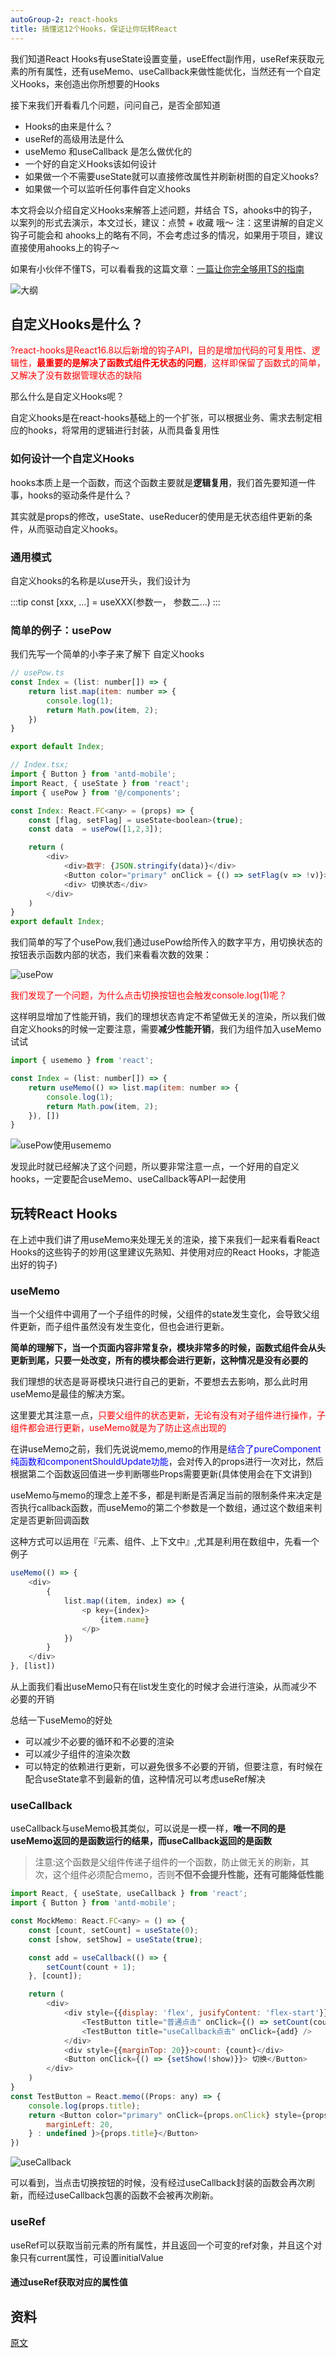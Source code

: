 ```yaml
---
autoGroup-2: react-hooks
title: 搞懂这12个Hooks，保证让你玩转React
---
```

我们知道React Hooks有useState设置变量，useEffect副作用，useRef来获取元素的所有属性，还有useMemo、useCallback来做性能优化，当然还有一个自定义Hooks，来创造出你所想要的Hooks

接下来我们开看看几个问题，问问自己，是否全部知道
- Hooks的由来是什么？
- useRef的高级用法是什么
- useMemo 和useCallback 是怎么做优化的
- 一个好的自定义Hooks该如何设计
- 如果做一个不需要useState就可以直接修改属性并刷新树图的自定义hooks?
- 如果做一个可以监听任何事件自定义hooks

本文将会以介绍自定义Hooks来解答上述问题，并结合 TS，ahooks中的钩子，以案列的形式去演示，本文过长，建议：点赞 + 收藏 哦～
注：这里讲解的自定义钩子可能会和 ahooks上的略有不同，不会考虑过多的情况，如果用于项目，建议直接使用ahooks上的钩子～

如果有小伙伴不懂TS，可以看看我的这篇文章：[一篇让你完全够用TS的指南](https://juejin.cn/post/7088304364078497800)

![大纲](./images/ddea1c732cfb425da5bedbb2dc1295fe_tplv-k3u1fbpfcp-zoom-in-crop-mark_3024_0_0_0.png)

## 自定义Hooks是什么？
<span style="color: red">?react-hooks是React16.8以后新增的钩子API，目的是增加代码的可复用性、逻辑性，**最重要的是解决了函数式组件无状态的问题**，这样即保留了函数式的简单，又解决了没有数据管理状态的缺陷</span>

那么什么是自定义Hooks呢？

自定义hooks是在react-hooks基础上的一个扩张，可以根据业务、需求去制定相应的hooks，将常用的逻辑进行封装，从而具备复用性

### 如何设计一个自定义Hooks
hooks本质上是一个函数，而这个函数主要就是**逻辑复用**，我们首先要知道一件事，hooks的驱动条件是什么？

其实就是props的修改，useState、useReducer的使用是无状态组件更新的条件，从而驱动自定义hooks。

### 通用模式
自定义hooks的名称是以use开头，我们设计为

:::tip
const [xxx, ...] = useXXX(参数一， 参数二...)
:::
### 简单的例子：usePow
我们先写一个简单的小李子来了解下 自定义hooks
```js
// usePow.ts
const Index = (list: number[]) => {
    return list.map(item: number => {
        console.log(1);
        return Math.pow(item, 2);
    })
}

export default Index;

// Index.tsx;
import { Button } from 'antd-mobile';
import React, { useState } from 'react';
import { usePow } from '@/components';

const Index: React.FC<any> = (props) => {
    const [flag, setFlag] = useState<boolean>(true);
    const data  = usePow([1,2,3]);

    return (
        <div>
            <div>数字: {JSON.stringify(data)}</div>
            <Button color="primary" onClick = {() => setFlag(v => !v)}>切换</Button>
            <div> 切换状态</div>
        </div>
    )
}
export default Index;
```
我们简单的写了个usePow,我们通过usePow给所传入的数字平方，用切换状态的按钮表示函数内部的状态，我们来看看次数的效果：

![usePow](./images/2d21cc3b15e24a8fba7a7cf3f2a89d14_tplv-k3u1fbpfcp-zoom-in-crop-mark_3024_0_0_0.png)

<span style="color: red">我们发现了一个问题，为什么点击切换按钮也会触发console.log(1)呢？</span>

这样明显增加了性能开销，我们的理想状态肯定不希望做无关的渲染，所以我们做自定义hooks的时候一定要注意，需要**减少性能开销**，我们为组件加入useMemo试试
```js
import { usememo } from 'react';

const Index = (list: number[]) => {
    return useMemo(() => list.map(item: number => {
        console.log(1);
        return Math.pow(item, 2);
    }), [])
}
```
![usePow使用usememo](./images/d3e583fe589a4dacbb0a5a72b2e99cef_tplv-k3u1fbpfcp-zoom-in-crop-mark_3024_0_0_0.png)

发现此时就已经解决了这个问题，所以要非常注意一点，一个好用的自定义hooks，一定要配合useMemo、useCallback等API一起使用

## 玩转React Hooks
在上述中我们讲了用useMemo来处理无关的渲染，接下来我们一起来看看React Hooks的这些钩子的妙用(这里建议先熟知、并使用对应的React Hooks，才能造出好的钩子)

### useMemo
当一个父组件中调用了一个子组件的时候，父组件的state发生变化，会导致父组件更新，而子组件虽然没有发生变化，但也会进行更新。

**简单的理解下，当一个页面内容非常复杂，模块非常多的时候，函数式组件会从头更新到尾，只要一处改变，所有的模块都会进行更新，这种情况是没有必要的**

我们理想的状态是哥哥模块只进行自己的更新，不要想去去影响，那么此时用useMemo是最佳的解决方案。

这里要尤其注意一点，<span style="color: red">只要父组件的状态更新，无论有没有对子组件进行操作，子组件都会进行更新，useMemo就是为了防止这点出现的</span>

在讲useMemo之前，我们先说说memo,memo的作用是<span style="color: blue">结合了pureComponent纯函数和componentShouldUpdate功能</span>，会对传入的props进行一次对比，然后根据第二个函数返回值进一步判断哪些Props需要更新(具体使用会在下文讲到)

useMemo与memo的理念上差不多，都是判断是否满足当前的限制条件来决定是否执行callback函数，而useMemo的第二个参数是一个数组，通过这个数组来判定是否更新回调函数

这种方式可以运用在『元素、组件、上下文中』,尤其是利用在数组中，先看一个例子
```js
useMemo(() => {
    <div>
        {
            list.map((item, index) => {
                <p key={index}>
                    {item.name}
                </p>
            })
        }
    </div>
}, [list])
```
从上面我们看出useMemo只有在list发生变化的时候才会进行渲染，从而减少不必要的开销

总结一下useMemo的好处
- 可以减少不必要的循环和不必要的渲染
- 可以减少子组件的渲染次数
- 可以特定的依赖进行更新，可以避免很多不必要的开销，但要注意，有时候在配合useState拿不到最新的值，这种情况可以考虑useRef解决

### useCallback
useCallback与useMemo极其类似，可以说是一模一样，**唯一不同的是useMemo返回的是函数运行的结果，而useCallback返回的是函数**

> 注意:这个函数是父组件传递子组件的一个函数，防止做无关的刷新，其次，这个组件必须配合memo，否则**不但不会提升性能，还有可能降低性能**

```js
import React, { useState, useCallback } from 'react';
import { Button } from 'antd-mobile';

const MockMemo: React.FC<any> = () => {
    const [count, setCount] = useState(0);
    const [show, setShow] = useState(true);

    const add = useCallback(() => {
        setCount(count + 1);
    }, [count]);

    return (
        <div>
            <div style={{display: 'flex', jusifyContent: 'flex-start'}}>
                <TestButton title="普通点击" onClick={() => setCount(count + 1)}/>
                <TestButton title="useCallback点击" onClick={add} />
            </div>
            <div style={{marginTop: 20}}>count: {count}</div>
            <Button onClick={() => {setShow(!show)}}> 切换</Button>
        </div>
    )
}
const TestButton = React.memo((Props: any) => {
    console.log(props.title);
    return <Button color="primary" onClick={props.onClick} style={props.title === 'useCallback点击' ? {
        marginLeft: 20,
    } : undefined }>{props.title}</Button>
})
```
![useCallback](./images/5c00efe7071b40c583a3d167d073a979_tplv-k3u1fbpfcp-zoom-in-crop-mark_3024_0_0_0.png)

可以看到，当点击切换按钮的时候，没有经过useCallback封装的函数会再次刷新，而经过useCallback包裹的函数不会被再次刷新。

### useRef
useRef可以获取当前元素的所有属性，并且返回一个可变的ref对象，并且这个对象只有current属性，可设置initialValue

#### 通过useRef获取对应的属性值




## 资料
[原文](https://juejin.cn/post/7101486767336849421)